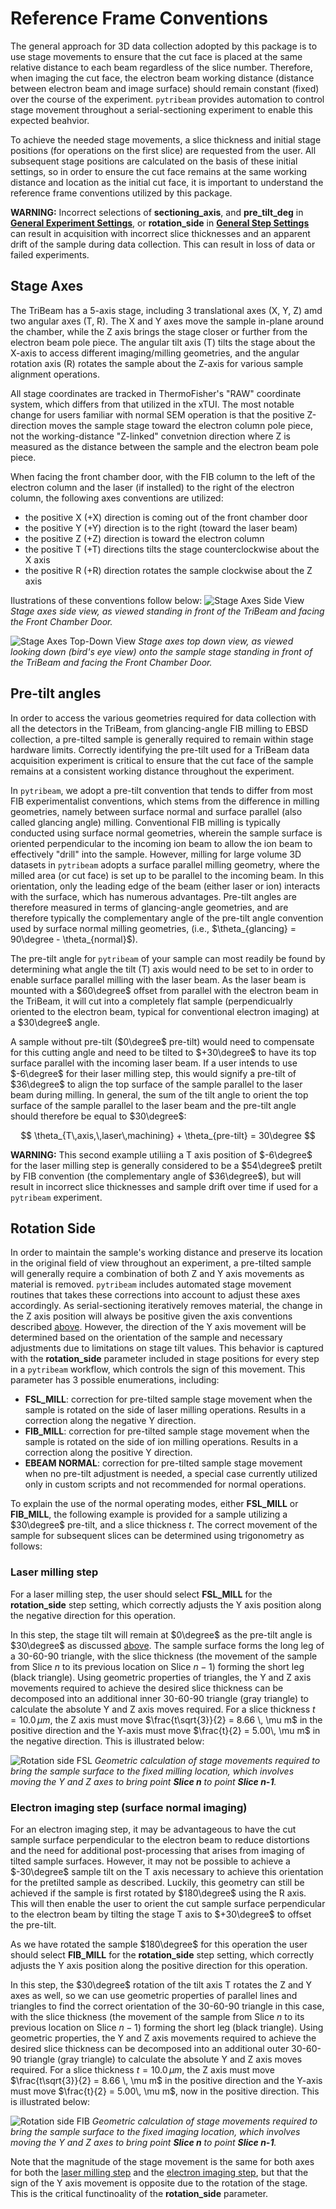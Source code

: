 # Reference Frame Conventions

The general approach for 3D data collection adopted by this package is to use stage movements to ensure that the cut face is placed at the same relative distance to each beam regardless of the slice number. Therefore, when imaging the cut face, the electron beam working distance (distance between electron beam and image surface) should remain constant (fixed) over the course of the experiment. `pytribeam` provides automation to control stage movement throughout a serial-sectioning experiment to enable this expected beahvior. 

To achieve the needed stage movements, a slice thickness and initial stage positions (for operations on the first slice) are requested from the user. All subsequent stage positions are calculated on the basis of these initial settings, so in order to ensure the cut face remains at the same working distance and location as the initial cut face, it is important to understand the reference frame conventions utilized by this package.

**WARNING:** Incorrect selections of **sectioning_axis**, and **pre_tilt_deg** in **[General Experiment Settings](../config_file/general/index.html)**, or **rotation_side** in **[General Step Settings](../config_file/steps/general/index.html)** can result in acquisition with incorrect slice thicknesses and an apparent drift of the sample during data collection. This can result in loss of data or failed experiments.

## Stage Axes

The TriBeam has a 5-axis stage, including 3 translational axes (X, Y, Z) amd two angular axes (T, R). The X and Y axes move the sample in-plane around the chamber, while the Z axis brings the stage closer or further from the electron beam pole piece. The angular tilt axis (T) tilts the stage about the X-axis to access different imaging/milling geometries, and the angular rotation axis (R) rotates the sample about the Z-axis for various sample alignment operations.

All stage coordinates are tracked in ThermoFisher's "RAW" coordinate system, which differs from that utilized in the xTUI. The most notable change for users familiar with normal SEM operation is that the positive Z-direction moves the sample stage toward the electron column pole piece, not the working-distance "Z-linked" convetnion direction where Z is measured as the distance between the sample and the electron beam pole piece. 

When facing the front chamber door, with the FIB column to the left of the electron column and the laser (if installed) to the right of the electron column, the following axes conventions are utilized:

- the positive X (+X) direction is coming out of the front chamber door
- the positive Y (+Y) direction is to the right (toward the laser beam)
- the positive Z (+Z) direction is toward the electron column
- the positive T (+T) directions tilts the stage counterclockwise about the X axis
- the positive R (+R) direction rotates the sample clockwise about the Z axis

Ilustrations of these conventions follow below:
![Stage Axes Side View](stage_side_view.png)
*Stage axes side view, as viewed standing in front of the TriBeam and facing the Front Chamber Door.*

![Stage Axes Top-Down View](stage_top_down.png)
*Stage axes top down view, as viewed looking down (bird's eye view) onto the sample stage standing in front of the TriBeam and facing the Front Chamber Door.*

## Pre-tilt angles

In order to access the various geometries required for data collection with all the detectors in the TriBeam, from glancing-angle FIB milling to EBSD collection, a pre-tilted sample is generally required to remain within stage hardware limits. Correctly identifying the pre-tilt used for a TriBeam data acquisition experiment is critical to ensure that the cut face of the sample remains at a consistent working distance throughout the experiment.

In ``pytribeam``, we adopt a pre-tilt convention that tends to differ from most FIB experimentalist conventions, which stems from the difference in milling geometries, namely between surface normal and surface parallel (also called glancing angle) milling. Conventional FIB milling is typically conducted using surface normal geometries, wherein the sample surface is oriented perpendicular to the incoming ion beam to allow the ion beam to effectively "drill" into the sample. However, milling for large volume 3D datasets in ``pytribeam`` adopts a surface parallel milling geometry, where the milled area (or cut face) is set up to be parallel to the incoming beam. In this orientation, only the leading edge of the beam (either laser or ion) interacts with the surface, which has numerous advantages. Pre-tilt angles are therefore measured in terms of glancing-angle geometries, and are therefore typically the complementary angle of the pre-tilt angle convention used by surface normal milling geometries, (i.e., $\theta_{glancing} = 90\degree - \theta_{normal}$).

The pre-tilt angle for ``pytribeam`` of your sample can most readily be found by determining what angle the tilt (T) axis would need to be set to in order to enable surface parallel milling with the laser beam. As the laser beam is mounted with a $60\degree$ offset from parallel with the electron beam in the TriBeam, it will cut into a completely flat sample (perpendicualrly oriented to the electron beam, typical for conventional electron imaging) at a $30\degree$ angle. 

A sample without pre-tilt ($0\degree$ pre-tilt) would need to compensate for this cutting angle and need to be tilted to $+30\degree$ to have its top surface parallel with the incoming laser beam. If a user intends to use $-6\degree$ for their laser milling step, this would signify a pre-tilt of $36\degree$ to align the top surface of the sample parallel to the laser beam during milling. In general, the sum of the tilt angle to orient the top surface of the sample parallel to the laser beam and the pre-tilt angle should therefore be equal to $30\degree$:

$$ \theta_{T\,axis,\,laser\,machining} + \theta_{pre-tilt} = 30\degree $$
 
**WARNING:** This second example utiliing a T axis position of $-6\degree$ for the laser milling step is generally considered to be a $54\degree$ pretilt by FIB convention (the complementary angle of $36\degree$), but will result in incorrect slice thicknesses and sample drift over time if used for a ``pytribeam`` experiment.

## Rotation Side

In order to maintain the sample's working distance and preserve its location in the original field of view throughout an experiment, a pre-tilted sample will generally require a combination of both Z and Y axis movements as material is removed. ``pytribeam`` includes automated stage movement routines that takes these corrections into account to adjust these axes accordingly. As serial-sectioning iteratively removes material, the change in the Z axis position will always be positive given the axis conventions described [above](#stage-axes). However, the direction of the Y axis movement will be determined based on the orientation of the sample and necessary adjustments due to limitations on stage tilt values. This behavior is captured with the **rotation_side** parameter included in stage positions for every step in a ``pytribeam`` workflow, which controls the sign of this movement. This parameter has 3 possible enumerations, including:

- **FSL_MILL**: correction for pre-tilted sample stage movement when the sample is rotated on the side of laser milling operations. Results in a correction along the negative Y direction.
- **FIB_MILL**: correction for pre-tilted sample stage movement when the sample is rotated on the side of ion milling operations. Results in a correction along the positive Y direction.
- **EBEAM NORMAL**: correction for pre-tilted sample stage movement when no pre-tilt adjustment is needed, a special case currently utilized only in custom scripts and not recommended for normal operations.

To explain the use of the normal operating modes, either **FSL_MILL** or **FIB_MILL**, the following example is provided for a sample utilizing a $30\degree$ pre-tilt, and a slice thickness $t$. The correct movement of the sample for subsequent slices can be determined using trigonometry as follows:

### Laser milling step
For a laser milling step, the user should select **FSL_MILL** for the **rotation_side** step setting, which correctly adjusts the Y axis position along the negative direction for this operation. 

In this step, the stage tilt will remain at $0\degree$ as the pre-tilt angle is $30\degree$ as discussed [above](#pre-tilt-angles). The sample surface forms the long leg of a 30-60-90 triangle, with the slice thickness (the movement of the sample from Slice $n$ to its previous location on Slice $n-1$) forming the short leg (black triangle). Using geometric properties of triangles, the Y and Z axis movements required to achieve the desired slice thickness can be decomposed into an additional inner 30-60-90 triangle (gray triangle) to calculate the absolute Y and Z axis moves required. For a slice thickness $t = 10.0\, \mu m$, the Z axis must move $\frac{t\sqrt{3}}{2} = 8.66 \, \mu m$ in the positive direction and the Y-axis must move $\frac{t}{2} = 5.00\, \mu m$ in the negative direction. This is illustrated below:

![Rotation side FSL](rotation_side_fsl.png)
*Geometric calculation of stage movements required to bring the sample surface to the fixed milling location, which involves moving the Y and Z axes to bring point **Slice n** to point **Slice n-1**.*

### Electron imaging step (surface normal imaging)
For an electron imaging step, it may be advantageous to have the cut sample surface perpendicular to the electron beam to reduce distortions and the need for additional post-processing that arises from imaging of tilted sample surfaces. However, it may not be possible to achieve a $-30\degree$ sample tilt on the T axis necessary to achieve this orientation for the pretilted sample as described. Luckily, this geometry can still be achieved if the sample is first rotated by $180\degree$ using the R axis. This will then enable the user to orient the cut sample surface perpendicular to the electron beam by tilting the stage T axis to $+30\degree$ to offset the pre-tilt.

As we have rotated the sample $180\degree$ for this operation the user should select **FIB_MILL** for the **rotation_side** step setting, which correctly adjusts the Y axis position along the positive direction for this operation. 

In this step, the $30\degree$ rotation of the tilt axis T rotates the Z and Y axes as well, so we can use geometric properties of parallel lines and triangles to find the correct orientation of the 30-60-90 triangle in this case, with the slice thickness (the movement of the sample from Slice $n$ to its previous location on Slice $n-1$) forming the short leg (black triangle). Using geometric properties, the Y and Z axis movements required to achieve the desired slice thickness can be decomposed into an additional outer 30-60-90 triangle (gray triangle) to calculate the absolute Y and Z axis moves required. For a slice thickness $t = 10.0\, \mu m$, the Z axis must move $\frac{t\sqrt{3}}{2} = 8.66 \, \mu m$ in the positive direction and the Y-axis must move $\frac{t}{2} = 5.00\, \mu m$, now in the positive direction. This is illustrated below:

![Rotation side FIB](rotation_side_fib.png)
*Geometric calculation of stage movements required to bring the sample surface to the fixed imaging location, which involves moving the Y and Z axes to bring point **Slice n** to point **Slice n-1**.*

Note that the magnitude of the stage movement is the same for both axes for both the [laser milling step](#laser-milling-step) and the [electron imaging step](#electron-imaging-step-surface-normal-imaging), but that the sign of the Y axis movement is opposite due to the rotation of the stage. This is the critical functinoality of the **rotation_side** parameter.